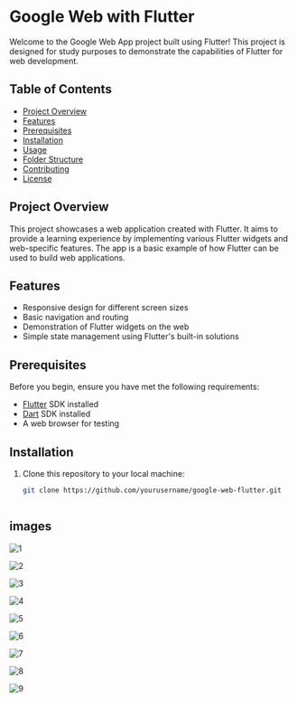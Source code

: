 # Google Web  with Flutter

Welcome to the Google Web App project built using Flutter! This project is designed for study purposes to demonstrate the capabilities of Flutter for web development.

## Table of Contents

- [Project Overview](#project-overview)
- [Features](#features)
- [Prerequisites](#prerequisites)
- [Installation](#installation)
- [Usage](#usage)
- [Folder Structure](#folder-structure)
- [Contributing](#contributing)
- [License](#license)

## Project Overview

This project showcases a web application created with Flutter. It aims to provide a learning experience by implementing various Flutter widgets and web-specific features. The app is a basic example of how Flutter can be used to build web applications.

## Features

- Responsive design for different screen sizes
- Basic navigation and routing
- Demonstration of Flutter widgets on the web
- Simple state management using Flutter's built-in solutions

## Prerequisites

Before you begin, ensure you have met the following requirements:

- [Flutter](https://flutter.dev/docs/get-started/install) SDK installed
- [Dart](https://dart.dev/get-dart) SDK installed
- A web browser for testing

## Installation

1. Clone this repository to your local machine:
   ```bash
   git clone https://github.com/yourusername/google-web-flutter.git



## images
![1](https://github.com/user-attachments/assets/c1971a47-8438-4a2b-a944-4b842ff44150)

![2](https://github.com/user-attachments/assets/01780779-e96a-4475-bae5-62ca996fe9bc)

![3](https://github.com/user-attachments/assets/8a9faf43-a583-4b9b-b43f-5ebe25757765)

![4](https://github.com/user-attachments/assets/d790464d-d46d-46bf-84d5-9338a5b21773)

![5](https://github.com/user-attachments/assets/12f974f3-3ba4-4bd9-8a55-bbc61b4bbc3f)

![6](https://github.com/user-attachments/assets/2a85675d-0275-4642-aa19-1f998032609d)

![7](https://github.com/user-attachments/assets/c2786908-f1c5-4f99-b9a7-64b0cc389719)

![8](https://github.com/user-attachments/assets/1cfe529a-262b-49ac-86d8-ea9b67f0339d)

![9](https://github.com/user-attachments/assets/09174e87-d346-4404-a966-098d044a042b)


   
